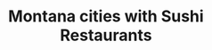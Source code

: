 ---
layout: state
title: Montana cities with Sushi Restaurants
permalink: /montana/
stateAbbr: MT
stateName: Montana

---
